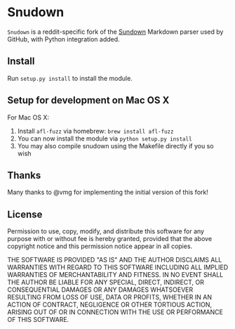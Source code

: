 ﻿Snudown
=======

`Snudown` is a reddit-specific fork of the [Sundown](http://github.com/vmg/sundown)
Markdown parser used by GitHub, with Python integration added.


Install
-------

Run `setup.py install` to install the module.


Setup for development on Mac OS X
---------------------------------

For Mac OS X:
1. Install `afl-fuzz` via homebrew: `brew install afl-fuzz`
3. You can now install the module via `python setup.py install`
4. You may also compile snudown using the Makefile directly if you so wish


Thanks
------

Many thanks to @vmg for implementing the initial version of this fork!


License
-------

Permission to use, copy, modify, and distribute this software for any
purpose with or without fee is hereby granted, provided that the above
copyright notice and this permission notice appear in all copies.

THE SOFTWARE IS PROVIDED "AS IS" AND THE AUTHOR DISCLAIMS ALL WARRANTIES
WITH REGARD TO THIS SOFTWARE INCLUDING ALL IMPLIED WARRANTIES OF
MERCHANTABILITY AND FITNESS. IN NO EVENT SHALL THE AUTHOR BE LIABLE FOR
ANY SPECIAL, DIRECT, INDIRECT, OR CONSEQUENTIAL DAMAGES OR ANY DAMAGES
WHATSOEVER RESULTING FROM LOSS OF USE, DATA OR PROFITS, WHETHER IN AN
ACTION OF CONTRACT, NEGLIGENCE OR OTHER TORTIOUS ACTION, ARISING OUT OF
OR IN CONNECTION WITH THE USE OR PERFORMANCE OF THIS SOFTWARE.
